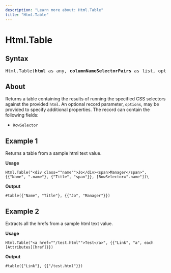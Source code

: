 ```yaml
---
description: "Learn more about: Html.Table"
title: "Html.Table"
---
```

# Html.Table

## Syntax

<pre>
Html.Table(<b>html</b> as any, <b>columnNameSelectorPairs</b> as list, optional <b>options</b> as nullable record) as table
</pre>

## About

Returns a table containing the results of running the specified CSS selectors against the provided `html`. An optional record parameter, `options`, may be provided to specify additional properties. The record can contain the following fields:

* `RowSelector`

## Example 1

Returns a table from a sample html text value.

**Usage**

```powerquery-m
Html.Table("<div class=""name"">Jo</div><span>Manager</span>", {{"Name", ".name"}, {"Title", "span"}}, [RowSelector=".name"])\
```

**Output**

`#table({"Name", "Title"}, {{"Jo", "Manager"}})`

## Example 2

Extracts all the hrefs from a sample html text value.

**Usage**

```powerquery-m
Html.Table("<a href=""/test.html"">Test</a>", {{"Link", "a", each [Attributes][href]}})
```

**Output**

`#table({"Link"}, {{"/test.html"}})`
